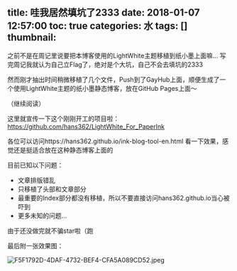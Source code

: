 title: 哇我居然填坑了2333
date: 2018-01-07 12:57:00
toc: true
categories: 水
tags: []
thumbnail: 
---
之前不是在周记里说要把本博客使用的LightWhite主题移植到纸小墨上面嘛...
写完周记我就认为自己立Flag了，绝对是个大坑，自己不会去填坑的2333

然而刚才抽出时间稍微移植了几个文件，Push到了GayHub上面，顺便生成了一个使用LightWhite主题的纸小墨静态博客，放在GitHub Pages上面～

（继续阅读）


<!--more-->


这里就宣传一下这个刚刚开工的项目啦：https://github.com/hans362/LightWhite_For_PaperInk

各位可以访问https://hans362.github.io/ink-blog-tool-en.html 看一下效果，感觉还是挺适合放在这种静态博客上面的

目前已知以下问题：

 - 文章排版错乱
 - 只移植了头部和文章部分
 - 最重要的Index部分都没有移植，所以不要直接访问hans362.github.io当心被吓到
 - 更多未知的问题...

由于还没做完就不骗star啦（跑

最后附一张效果图：

![F5F1792D-4DAF-4732-BEF4-CFA5A089CD52.jpeg][1]


  [1]: https://blog.hans362.cn/usr/uploads/2018/01/1152910747.jpeg